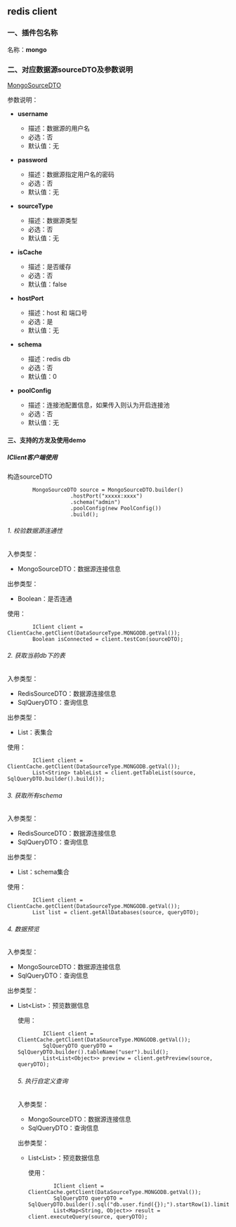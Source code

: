 ## redis client

### 一、插件包名称
名称：**mongo**

### 二、对应数据源sourceDTO及参数说明

[MongoSourceDTO](/core/src/main/java/com/dtstack/dtcenter/loader/dto/source/MongoSourceDTO.java)

参数说明：


- **username**
  - 描述：数据源的用户名
  - 必选：否
  - 默认值：无



- **password**
  - 描述：数据源指定用户名的密码
  - 必选：否
  - 默认值：无



- **sourceType**
  - 描述：数据源类型
  - 必选：否
  - 默认值：无
  
  
  
- **isCache**
  - 描述：是否缓存
  - 必选：否
  - 默认值：false
  


- **hostPort**
  - 描述：host 和 端口号
  - 必选：是
  - 默认值：无  
  

- **schema**
  - 描述：redis db
  - 必选：否
  - 默认值：0
  
  

- **poolConfig**
  - 描述：连接池配置信息，如果传入则认为开启连接池
  - 必选：否
  - 默认值：无
  

#### 三、支持的方发及使用demo

##### IClient客户端使用

构造sourceDTO

```$java
        MongoSourceDTO source = MongoSourceDTO.builder()
                    .hostPort("xxxxx:xxxx")
                    .schema("admin")
                    .poolConfig(new PoolConfig())
                    .build();
```

###### 1. 校验数据源连通性
入参类型：
- MongoSourceDTO：数据源连接信息

出参类型：
- Boolean：是否连通

使用：
```$java
        IClient client = ClientCache.getClient(DataSourceType.MONGODB.getVal());
        Boolean isConnected = client.testCon(sourceDTO);
```

###### 2. 获取当前db下的表
入参类型：
- RedisSourceDTO：数据源连接信息
- SqlQueryDTO：查询信息

出参类型：
- List<String>：表集合

使用：
```$java
        IClient client = ClientCache.getClient(DataSourceType.MONGODB.getVal());
        List<String> tableList = client.getTableList(source, SqlQueryDTO.builder().build());
```

###### 3. 获取所有schema
入参类型：
- RedisSourceDTO：数据源连接信息
- SqlQueryDTO：查询信息

出参类型：
- List<String>：schema集合

使用：
```$java
        IClient client = ClientCache.getClient(DataSourceType.MONGODB.getVal());
        List list = client.getAllDatabases(source, queryDTO);
```

###### 4. 数据预览
入参类型：
- MongoSourceDTO：数据源连接信息
- SqlQueryDTO：查询信息

出参类型：
- List<List<Object>>：预览数据信息

使用：
```$java
        IClient client = ClientCache.getClient(DataSourceType.MONGODB.getVal());
        SqlQueryDTO queryDTO = SqlQueryDTO.builder().tableName("user").build();
        List<List<Object>> preview = client.getPreview(source, queryDTO);
```

###### 5. 执行自定义查询
入参类型：
- MongoSourceDTO：数据源连接信息
- SqlQueryDTO：查询信息

出参类型：
- List<List<Object>>：预览数据信息

使用：
```$java
        IClient client = ClientCache.getClient(DataSourceType.MONGODB.getVal());
        SqlQueryDTO queryDTO = SqlQueryDTO.builder().sql("db.user.find({});").startRow(1).limit(5).build();
        List<Map<String, Object>> result = client.executeQuery(source, queryDTO);
```